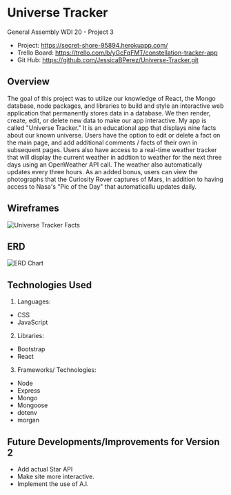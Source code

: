 # Universe Tracker

General Assembly WDI 20 - Project 3

- Project: https://secret-shore-95894.herokuapp.com/
- Trello Board: https://trello.com/b/yGcFqFMT/constellation-tracker-app
- Git Hub: https://github.com/JessicaBPerez/Universe-Tracker.git

## Overview

The goal of this project was to utilize our knowledge of React, the Mongo database, node packages, and libraries to build and style an interactive web application that permanently stores data in a database. We then render, create, edit, or delete new data to make our app interactive. My app is called "Universe Tracker." It is an educational app that displays nine facts about our known universe. Users have the option to edit or delete a fact on the main page, and add additional comments / facts of their own in subsequent pages. Users also have access to a real-time weather tracker that will display the current weather in addtion to weather for the next three days using an OpenWeather API call. The weather also automatically updates every three hours. As an added bonus, users can view the photographs that the Curiosity Rover captures of Mars, in addition to having access to Nasa's "Pic of the Day" that automaticallu updates daily.

## Wireframes

![Universe Tracker Facts](src/images/Fact.png)

## ERD

<img src= "images/Database_ERD.png" alt="ERD Chart">

## Technologies Used

1. Languages:

- CSS
- JavaScript

2. Libraries:

- Bootstrap
- React

3. Frameworks/ Technologies:

- Node
- Express
- Mongo
- Mongoose
- dotenv
- morgan

## Future Developments/Improvements for Version 2

- Add actual Star API
- Make site more interactive.
- Implement the use of A.I.
